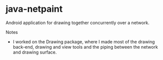 java-netpaint
=============

Android application for drawing together concurrently over a network.

Notes
 * I worked on the Drawing package, where I made most of the drawing back-end, 
   drawing and view tools and the piping between the network and drawing surface.
